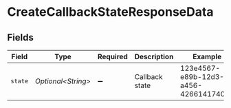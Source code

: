 # CreateCallbackStateResponseData


## Fields

| Field                                | Type                                 | Required                             | Description                          | Example                              |
| ------------------------------------ | ------------------------------------ | ------------------------------------ | ------------------------------------ | ------------------------------------ |
| `state`                              | *Optional\<String>*                  | :heavy_minus_sign:                   | Callback state                       | 123e4567-e89b-12d3-a456-426614174000 |